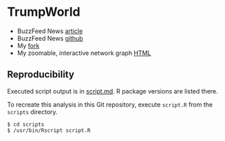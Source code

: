 # TrumpWorld

* BuzzFeed News [article](https://www.buzzfeed.com/johntemplon/help-us-map-trumpworld)
* BuzzFeed News [github](https://github.com/BuzzFeedNews/trumpworld)
* My [fork](https://github.com/benjamin-chan/trumpworld)
* My zoomable, interactive network graph [HTML](https://benjamin-chan.github.io/trumpworld/bignet.html)


## Reproducibility

Executed script output is in [script.md](script.md).
R package versions are listed there.

To recreate this analysis in this Git repository, execute `script.R` from the `scripts` directory.

```
$ cd scripts
$ /usr/bin/Rscript script.R
```

